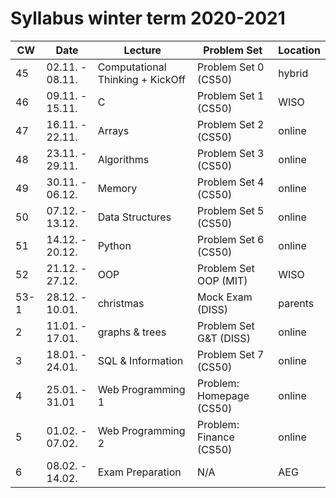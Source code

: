 # Syllabus winter term 2020-2021

| CW   | Date            | Lecture                        | Problem Set               | Location |
|------|-----------------|--------------------------------|---------------------------|----------|
| 45   | 02.11. - 08.11. | Computational Thinking + KickOff | Problem Set 0 (CS50)      | hybrid   |
| 46   | 09.11. - 15.11. | C                      | Problem Set 1 (CS50)      | WISO     |
| 47   | 16.11. - 22.11. | Arrays                 | Problem Set 2 (CS50)      | online   |
| 48   | 23.11. - 29.11. | Algorithms             | Problem Set 3 (CS50)      | online   |
| 49   | 30.11. - 06.12. | Memory                 | Problem Set 4 (CS50)      | online   |
| 50   | 07.12. - 13.12. | Data Structures        | Problem Set 5 (CS50)      | online   |
| 51   | 14.12. - 20.12. | Python                 | Problem Set 6 (CS50)      | online   |
| 52   | 21.12. - 27.12. | OOP                    | Problem Set OOP (MIT)     | WISO     |
| 53-1 | 28.12. - 10.01. | christmas              | Mock Exam (DISS) | parents  |
| 2    | 11.01. - 17.01. | graphs & trees         | Problem Set G&T (DISS)    | online   |
| 3    | 18.01. - 24.01. | SQL & Information      | Problem Set 7 (CS50)      | online   |
| 4    | 25.01. - 31.01  | Web Programming 1      | Problem: Homepage (CS50)  | online   |
| 5    | 01.02. - 07.02. | Web Programming 2      | Problem: Finance (CS50)   | online   |
| 6    | 08.02. - 14.02. | Exam Preparation       | N/A                       | AEG      |